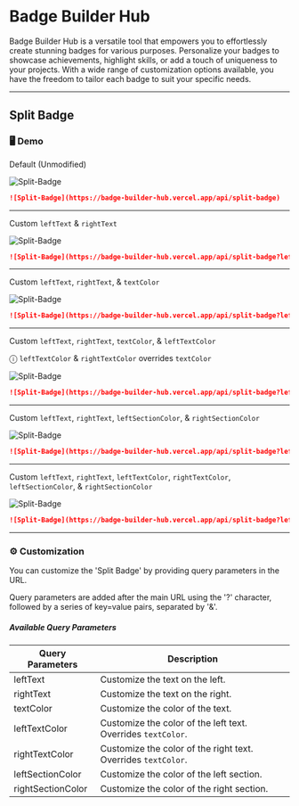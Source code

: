 # Badge Builder Hub
Badge Builder Hub is a versatile tool that empowers you to effortlessly create stunning badges for various purposes. Personalize your badges to showcase achievements, highlight skills, or add a touch of uniqueness to your projects. With a wide range of customization options available, you have the freedom to tailor each badge to suit your specific needs.

---

## Split Badge

### 🖥️ Demo

Default (Unmodified)

![Split-Badge](https://badge-builder-hub.vercel.app/api/split-badge)

```md
![Split-Badge](https://badge-builder-hub.vercel.app/api/split-badge)
```

---

Custom `leftText` & `rightText`

![Split-Badge](https://badge-builder-hub.vercel.app/api/split-badge?leftText=Hello&rightText=World)

```md
![Split-Badge](https://badge-builder-hub.vercel.app/api/split-badge?leftText=Hello&rightText=World)
```

---

Custom `leftText`, `rightText`, & `textColor`

![Split-Badge](https://badge-builder-hub.vercel.app/api/split-badge?leftText=Hello&rightText=World&textColor=000)

```md
![Split-Badge](https://badge-builder-hub.vercel.app/api/split-badge?leftText=Hello&rightText=World&textColor=000)
```

---

Custom `leftText`, `rightText`, `textColor`, & `leftTextColor`

&#9432; `leftTextColor` & `rightTextColor` overrides `textColor`

![Split-Badge](https://badge-builder-hub.vercel.app/api/split-badge?leftText=Hello&rightText=World&textColor=000&leftTextColor=f5f5f5)

```md
![Split-Badge](https://badge-builder-hub.vercel.app/api/split-badge?leftText=Hello&rightText=World&textColor=000&leftTextColor=f5f5f5)
```

---

Custom `leftText`, `rightText`, `leftSectionColor`, & `rightSectionColor`

![Split-Badge](https://badge-builder-hub.vercel.app/api/split-badge?leftText=Hello&rightText=World&leftSectionColor=333&rightSectionColor=6660e0)

```md
![Split-Badge](https://badge-builder-hub.vercel.app/api/split-badge?leftText=Hello&rightText=World&leftSectionColor=333&rightSectionColor=6660e0)
```

---

Custom `leftText`, `rightText`, `leftTextColor`, `rightTextColor`, `leftSectionColor`, & `rightSectionColor`

![Split-Badge](https://badge-builder-hub.vercel.app/api/split-badge?leftText=Hello&rightText=World&leftTextColor=3BA6E5&rightTextColor=333&leftSectionColor=333&rightSectionColor=3BA6E5)

```md
![Split-Badge](https://badge-builder-hub.vercel.app/api/split-badge?leftText=Hello&rightText=World&leftTextColor=3BA6E5&rightTextColor=333&leftSectionColor=333&rightSectionColor=3BA6E5)
```

---

### ⚙️ Customization

You can customize the 'Split Badge' by providing query parameters in the URL.

Query parameters are added after the main URL using the '?' character, followed by a series of key=value pairs, separated by '&'.

##### Available Query Parameters

| Query Parameters  | Description                                                   |
| ----------------- | ------------------------------------------------------------- |
| leftText          | Customize the text on the left.                               |
| rightText         | Customize the text on the right.                              |
| textColor         | Customize the color of the text.                              |
| leftTextColor     | Customize the color of the left text. Overrides `textColor`.  |
| rightTextColor    | Customize the color of the right text. Overrides `textColor`. |
| leftSectionColor  | Customize the color of the left section.                      |
| rightSectionColor | Customize the color of the right section.                     |